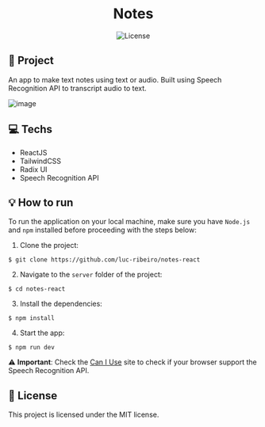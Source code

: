 <h1 align="center" style="text-align: center;">
  Notes
</h1>

<p align="center">
  <img alt="License" src="https://img.shields.io/static/v1?label=license&message=MIT&color=49AA26&labelColor=000000">
</p>

<h2 id="project">📁 Project</h2>

An app to make text notes using text or audio. Built using Speech Recognition API to transcript audio to text.

![image](https://github.com/luc-ribeiro/notes-react/assets/69688077/fc8b72ae-1726-4d0f-ad65-2be01326e6fd)

<h2 id="technologies">💻 Techs</h2>

- ReactJS
- TailwindCSS
- Radix UI
- Speech Recognition API

<h2 id="usage">💡 How to run</h2>

To run the application on your local machine, make sure you have `Node.js` and `npm` installed before proceeding with the steps below:

1. Clone the project:

```
$ git clone https://github.com/luc-ribeiro/notes-react
```

2. Navigate to the `server` folder of the project:

```
$ cd notes-react
```

3. Install the dependencies:

```
$ npm install
```

4. Start the app:

```
$ npm run dev
```

⚠️ **Important**: Check the [Can I Use](https://caniuse.com/?search=speech%20recognition) site to check if your browser support the Speech Recognition API.

<h2 id="license">📝 License</h2>

This project is licensed under the MIT license.
